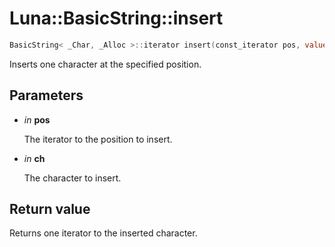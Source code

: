 # Luna::BasicString::insert

```c++
BasicString< _Char, _Alloc >::iterator insert(const_iterator pos, value_type ch)
```

Inserts one character at the specified position. 



## Parameters
* *in* **pos**

    The iterator to the position to insert. 

* *in* **ch**

    The character to insert. 

## Return value
Returns one iterator to the inserted character. 


